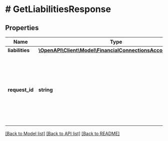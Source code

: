 # # GetLiabilitiesResponse

## Properties

Name | Type | Description | Notes
------------ | ------------- | ------------- | -------------
**liabilities** | [**\OpenAPI\Client\Model\FinancialConnectionsAccountLiability[]**](FinancialConnectionsAccountLiability.md) |  | [optional]
**request_id** | **string** | An identifier that is exclusive to the request and can serve as a means for investigating and resolving issues. | [optional]

[[Back to Model list]](../../README.md#models) [[Back to API list]](../../README.md#endpoints) [[Back to README]](../../README.md)
